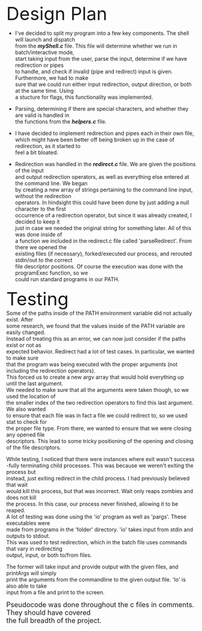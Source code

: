 <font size="10">Design Plan</font>  
- I've decided to split my program into a few key components. The shell will launch and dispatch  
from the **_myShell.c_** file. This file will determine whether we run in batch/interactive mode,  
start taking input from the user, parse the input, determine if we have redirection or pipes  
to handle, and check if invalid (pipe and redirect) input is given. Furthermore, we had to make  
sure that we could run either input redirection, output direction, or both at the same time. Using  
a stucture for flags, this functionality was implemented.

- Parsing, determining if there are special characters, and whether they are valid is handled in  
the functions from the **_helpers.c_** file.

- I have decided to implement redirection and pipes each in their own file,  
which might have been better off being broken up in the case of redirection, as it started to  
feel a bit bloated. 

- Redirection was handled in the **_redirect.c_** file. We are given the positions of the input  
and output redirection operators, as well as everything else entered at the command line. We began  
by creating a new array of strings pertaining to the command line input, without the redirection  
operators. In hindsight this could have been done by just adding a null character to the first  
occurrence of a redirection operator, but since it was already created, I decided to keep it  
just in case we needed the original string  for something later. All of this was done inside of  
a function we included in the redirect.c file called 'parseRedirect'. From there we opened the  
existing files (if necessary), forked/executed our process, and rerouted stdin/out to the correct  
file descriptor positions. Of course the execution was done with the programExec function, so we  
could run standard programs in our PATH.


<font size="10">Testing</font>  
Some of the paths inside of the PATH environment variable did not actually exist. After  
some research, we found that the values inside of the PATH variable are easily changed.  
Instead of treating this as an error, we can now just consider if the paths exist or not as  
expected behavior.
Redirect had a lot of test cases. In particular, we wanted to make sure  
that the program was being executed with the proper arguments (not including the redirection operators).  
This forced us to create a new argv array that would hold everything up until the last argument.  
We needed to make sure that all the arguments were taken though, so we used the location of  
the smaller index of the two redirection operators to find this last argument. We also wanted  
to ensure that each file was in fact a file we could redirect to, so we used stat to check for  
the proper file type. From there, we wanted to ensure that we were closing any opened file   
descriptors. This lead to some tricky positioning of the opening and closing of the file descriptors.  

While testing, I noticed that there were instances where exit wasn't success  
-fully terminating child processes. This was because we weren't exiting the process but  
instead, just exiting redirect in the child process. I had previously believed that wait  
would kill this process, but that was incorrect. Wait only reaps zombies and does not kill  
the process. In this case, our process never finished, allowing it to be reaped.   
A lot of testing was done using the 'io' program as well as 'pargs'. These executables were  
made from programs in the 'folder' directory. 'io' takes input from stdin and outputs to stdout.  
This was used to test redirection, which in the batch file uses commands that vary in redirecting  
output, input, or both to/from files.

The former will take input and provide output with the given files, and printArgs will simply  
print the arguments from the commandline to the given output file. 'Io' is also able to take    
input from a file and print to the screen.

<font size="4">Pseudocode was done throughout the c files in comments. They should have covered  
the full breadth of the project.</font>  
